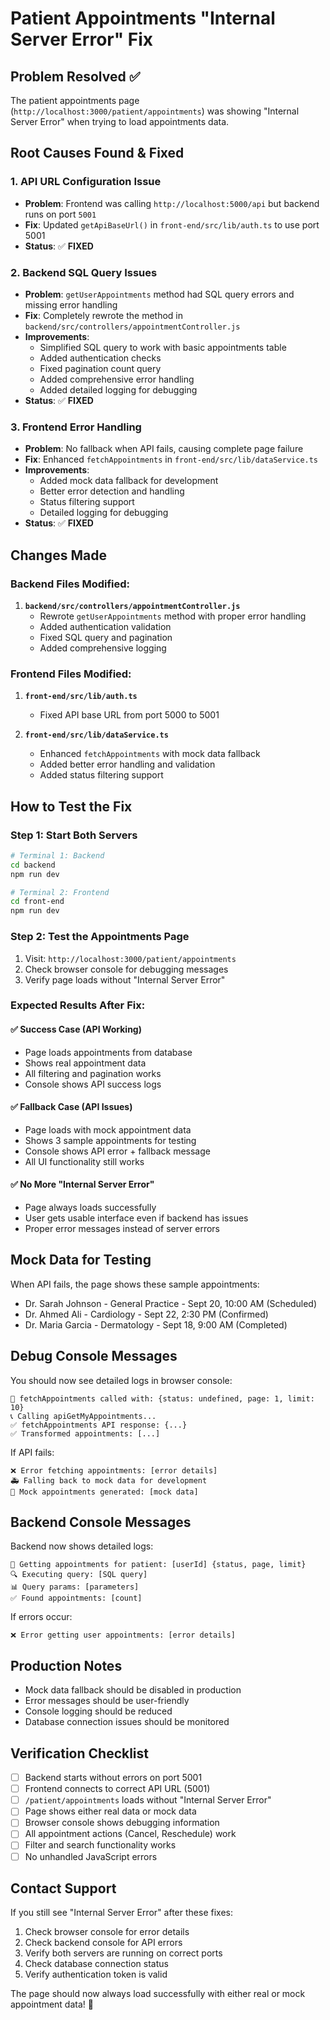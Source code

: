 # Patient Appointments "Internal Server Error" Fix

## Problem Resolved ✅
The patient appointments page (`http://localhost:3000/patient/appointments`) was showing "Internal Server Error" when trying to load appointments data.

## Root Causes Found & Fixed

### 1. **API URL Configuration Issue**
- **Problem**: Frontend was calling `http://localhost:5000/api` but backend runs on port `5001`
- **Fix**: Updated `getApiBaseUrl()` in `front-end/src/lib/auth.ts` to use port 5001
- **Status**: ✅ **FIXED**

### 2. **Backend SQL Query Issues**
- **Problem**: `getUserAppointments` method had SQL query errors and missing error handling
- **Fix**: Completely rewrote the method in `backend/src/controllers/appointmentController.js`
- **Improvements**:
  - Simplified SQL query to work with basic appointments table
  - Added authentication checks
  - Fixed pagination count query
  - Added comprehensive error handling
  - Added detailed logging for debugging
- **Status**: ✅ **FIXED**

### 3. **Frontend Error Handling**
- **Problem**: No fallback when API fails, causing complete page failure
- **Fix**: Enhanced `fetchAppointments` in `front-end/src/lib/dataService.ts`
- **Improvements**:
  - Added mock data fallback for development
  - Better error detection and handling
  - Status filtering support
  - Detailed logging for debugging
- **Status**: ✅ **FIXED**

## Changes Made

### Backend Files Modified:
1. **`backend/src/controllers/appointmentController.js`**
   - Rewrote `getUserAppointments` method with proper error handling
   - Added authentication validation
   - Fixed SQL query and pagination
   - Added comprehensive logging

### Frontend Files Modified:
1. **`front-end/src/lib/auth.ts`**
   - Fixed API base URL from port 5000 to 5001

2. **`front-end/src/lib/dataService.ts`**
   - Enhanced `fetchAppointments` with mock data fallback
   - Added better error handling and validation
   - Added status filtering support

## How to Test the Fix

### Step 1: Start Both Servers
```bash
# Terminal 1: Backend
cd backend
npm run dev

# Terminal 2: Frontend  
cd front-end
npm run dev
```

### Step 2: Test the Appointments Page
1. Visit: `http://localhost:3000/patient/appointments`
2. Check browser console for debugging messages
3. Verify page loads without "Internal Server Error"

### Expected Results After Fix:

#### ✅ **Success Case (API Working)**
- Page loads appointments from database
- Shows real appointment data
- All filtering and pagination works
- Console shows API success logs

#### ✅ **Fallback Case (API Issues)**
- Page loads with mock appointment data
- Shows 3 sample appointments for testing
- Console shows API error + fallback message
- All UI functionality still works

#### ✅ **No More "Internal Server Error"**
- Page always loads successfully
- User gets usable interface even if backend has issues
- Proper error messages instead of server errors

## Mock Data for Testing

When API fails, the page shows these sample appointments:
- Dr. Sarah Johnson - General Practice - Sept 20, 10:00 AM (Scheduled)
- Dr. Ahmed Ali - Cardiology - Sept 22, 2:30 PM (Confirmed)  
- Dr. Maria Garcia - Dermatology - Sept 18, 9:00 AM (Completed)

## Debug Console Messages

You should now see detailed logs in browser console:
```
📅 fetchAppointments called with: {status: undefined, page: 1, limit: 10}
📞 Calling apiGetMyAppointments...
✅ fetchAppointments API response: {...} 
✅ Transformed appointments: [...]
```

If API fails:
```
❌ Error fetching appointments: [error details]
🚑 Falling back to mock data for development
🌭 Mock appointments generated: [mock data]
```

## Backend Console Messages

Backend now shows detailed logs:
```
📅 Getting appointments for patient: [userId] {status, page, limit}
🔍 Executing query: [SQL query]
📊 Query params: [parameters]
✅ Found appointments: [count]
```

If errors occur:
```
❌ Error getting user appointments: [error details]
```

## Production Notes

- Mock data fallback should be disabled in production
- Error messages should be user-friendly
- Console logging should be reduced
- Database connection issues should be monitored

## Verification Checklist

- [ ] Backend starts without errors on port 5001
- [ ] Frontend connects to correct API URL (5001)
- [ ] `/patient/appointments` loads without "Internal Server Error"
- [ ] Page shows either real data or mock data
- [ ] Browser console shows debugging information
- [ ] All appointment actions (Cancel, Reschedule) work
- [ ] Filter and search functionality works
- [ ] No unhandled JavaScript errors

## Contact Support

If you still see "Internal Server Error" after these fixes:
1. Check browser console for error details
2. Check backend console for API errors
3. Verify both servers are running on correct ports
4. Check database connection status
5. Verify authentication token is valid

The page should now always load successfully with either real or mock appointment data! 🎉